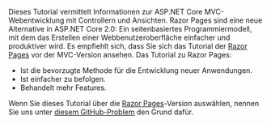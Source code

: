 Dieses Tutorial vermittelt Informationen zur ASP.NET Core MVC-Webentwicklung mit Controllern und Ansichten. Razor Pages sind eine neue Alternative in ASP.NET Core 2.0: Ein seitenbasiertes Programmiermodell, mit dem das Erstellen einer Webbenutzeroberfläche einfacher und produktiver wird. Es empfiehlt sich, dass Sie sich das Tutorial der [Razor Pages](xref:tutorials/razor-pages/razor-pages-start) vor der MVC-Version ansehen. Das Tutorial zu Razor Pages:

* Ist die bevorzugte Methode für die Entwicklung neuer Anwendungen.
* Ist einfacher zu befolgen.
* Behandelt mehr Features.

Wenn Sie dieses Tutorial über die [Razor Pages](xref:tutorials/razor-pages/razor-pages-start)-Version auswählen, nennen Sie uns unter [diesem GitHub-Problem](https://github.com/aspnet/Docs/issues/6146) den Grund dafür.

